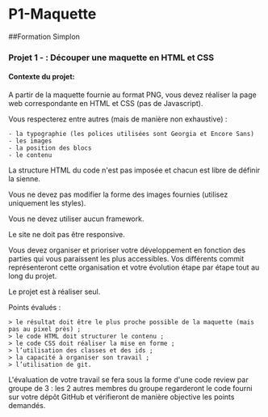 # P1-Maquette

##Formation Simplon

### Projet 1 -  : Découper une maquette en HTML et CSS

#### Contexte du projet:

A partir de la maquette fournie au format PNG, vous devez réaliser la page web correspondante en HTML et CSS (pas de Javascript).

Vous respecterez entre autres (mais de manière non exhaustive) :

    - la typographie (les polices utilisées sont Georgia et Encore Sans)
    - les images
    - la position des blocs
    - le contenu

La structure HTML du code n'est pas imposée et chacun est libre de définir la sienne.

Vous ne devez pas modifier la forme des images fournies (utilisez uniquement les styles).

Vous ne devez utiliser aucun framework.

Le site ne doit pas être responsive.

Vous devez organiser et prioriser votre développement en fonction des parties qui vous paraissent les plus accessibles. 
Vos différents commit représenteront cette organisation et votre évolution étape par étape tout au long du projet.

Le projet est à réaliser seul.

Points évalués :

    > le résultat doit être le plus proche possible de la maquette (mais pas au pixel près) ;
    > le code HTML doit structurer le contenu ;
    > le code CSS doit réaliser la mise en forme ;
    > l’utilisation des classes et des ids ;
    > la capacité à organiser son travail ;
    > l’utilisation de git.

L'évaluation de votre travail se fera sous la forme d'une code review par groupe de 3 : les 2 autres membres du groupe regarderont le code fourni sur votre dépôt GitHub et vérifieront de manière objective les points demandés.
